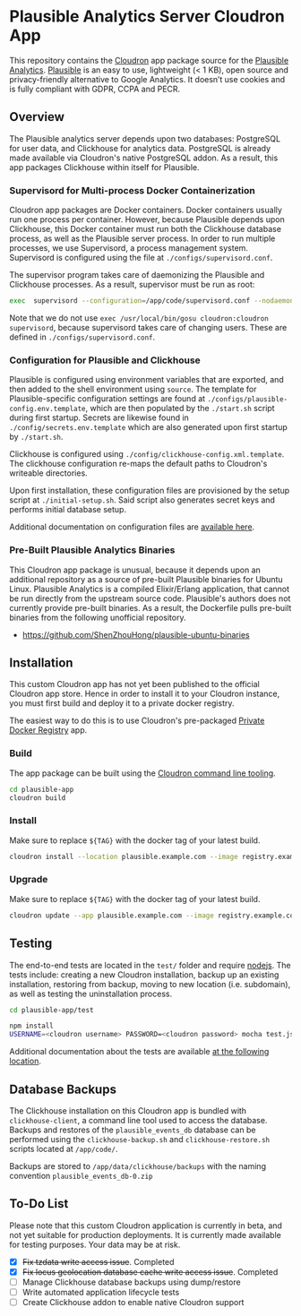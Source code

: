 # Plausible Analytics Server Cloudron App

This repository contains the [Cloudron](cloudron.io) app package source for the [Plausible Analytics](https://github.com/plausible/analytics). [Plausible](https://plausible.io/) is an easy to use, lightweight (< 1 KB), open source and privacy-friendly alternative to Google Analytics. It doesn’t use cookies and is fully compliant with GDPR, CCPA and PECR.

## Overview

The Plausible analytics server depends upon two databases: PostgreSQL for user data, and Clickhouse for analytics data. PostgreSQL is already made available via Cloudron's native PostgreSQL addon. As a result, this app packages Clickhouse within itself for Plausible.

### Supervisord for Multi-process Docker Containerization

Cloudron app packages are Docker containers. Docker containers usually run one process per container. However, because Plausible depends upon Clickhouse, this Docker container must run both the Clickhouse database process, as well as the Plausible server process. In order to run multiple processes, we use Supervisord, a process management system. Supervisord is configured using the file at `./configs/supervisord.conf`.

The supervisor program takes care of daemonizing the Plausible and Clickhouse processes. As a result, supervisor must be run as root:

```bash
exec  supervisord --configuration=/app/code/supervisord.conf --nodaemon
```

Note that we do not use `exec /usr/local/bin/gosu cloudron:cloudron supervisord`, because supervisord takes care of changing users. These are defined in `./configs/supervisord.conf`.

### Configuration for Plausible and Clickhouse

Plausible is configured using environment variables that are exported, and then added to the shell environment using `source`. The template for Plausible-specific configuration settings are found at `./configs/plausible-config.env.template`, which are then populated by the `./start.sh` script during first startup. Secrets are likewise found in `./config/secrets.env.template` which are also generated upon first startup by `./start.sh`.

Clickhouse is configured using `./config/clickhouse-config.xml.template`. The clickhouse configuration re-maps the default paths to Cloudron's writeable directories. 

Upon first installation, these configuration files are provisioned by the setup script at `./initial-setup.sh`. Said script also generates secret keys and performs initial database setup.

Additional documentation on configuration files are [available here](./configs/README.md).

### Pre-Built Plausible Analytics Binaries

This Cloudron app package is unusual, because it depends upon an additional repository as a source of pre-built Plausible binaries for Ubuntu Linux. Plausible Analytics is a compiled Elixir/Erlang application, that cannot be run directly from the upstream source code. Plausible's authors does not currently provide pre-built binaries. As a result, the Dockerfile pulls pre-built binaries from the following unofficial repository.

* https://github.com/ShenZhouHong/plausible-ubuntu-binaries

## Installation

This custom Cloudron app has not yet been published to the official Cloudron app store. Hence in order to install it to your Cloudron instance, you must first build and deploy it to a private docker registry.

The easiest way to do this is to use Cloudron's pre-packaged [Private Docker Registry](https://docs.cloudron.io/apps/docker-registry/) app.

### Build

The app package can be built using the [Cloudron command line tooling](https://cloudron.io/references/cli.html).

```bash
cd plausible-app
cloudron build
```

### Install

Make sure to replace `${TAG}` with the docker tag of your latest build.

```bash
cloudron install --location plausible.example.com --image registry.example.com/plausible-app:${TAG}
```

### Upgrade

Make sure to replace `${TAG}` with the docker tag of your latest build.

```bash
cloudron update --app plausible.example.com --image registry.example.com/plausible-app:${TAG}
```

## Testing

The end-to-end tests are located in the `test/` folder and require [nodejs](http://nodejs.org/). The tests include: creating a new Cloudron installation, backup up an existing installation, restoring from backup, moving to new location (i.e. subdomain), as well as testing the uninstallation process.

```bash
cd plausible-app/test

npm install
USERNAME=<cloudron username> PASSWORD=<cloudron password> mocha test.js
```

Additional documentation about the tests are available [at the following location](./test/README.md).

## Database Backups

The Clickhouse installation on this Cloudron app is bundled with `clickhouse-client`, a command line tool used to access the database. Backups and restores of the `plausible_events_db` database can be performed using the `clickhouse-backup.sh` and `clickhouse-restore.sh` scripts located at `/app/code/`.

Backups are stored to `/app/data/clickhouse/backups` with the naming convention `plausible_events_db-0.zip`

## To-Do List

Please note that this custom Cloudron application is currently in beta, and not yet suitable for production deployments. It is currently made available for testing purposes. Your data may be at risk.

 - [X] ~~Fix tzdata write access issue~~. Completed
 - [X] ~~Fix locus geolocation database cache write access issue~~. Completed
 - [ ] Manage Clickhouse database backups using dump/restore
 - [ ] Write automated application lifecycle tests
 - [ ] Create Clickhouse addon to enable native Cloudron support
